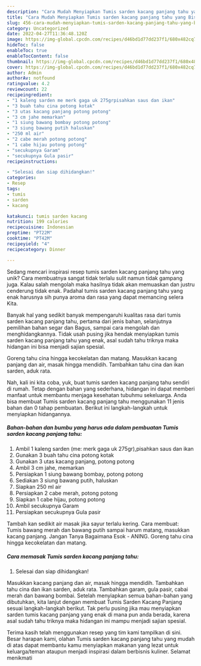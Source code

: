 ```yaml
---
description: "Cara Mudah Menyiapkan Tumis sarden kacang panjang tahu yang Bisa Manjain Lidah"
title: "Cara Mudah Menyiapkan Tumis sarden kacang panjang tahu yang Bisa Manjain Lidah"
slug: 456-cara-mudah-menyiapkan-tumis-sarden-kacang-panjang-tahu-yang-bisa-manjain-lidah
category: Uncategorized
date: 2022-04-27T11:36:48.120Z
image: https://img-global.cpcdn.com/recipes/d46bd1d77dd237f1/680x482cq70/tumis-sarden-kacang-panjang-tahu-foto-resep-utama.jpg
hideToc: false
enableToc: true
enableTocContent: false
thumbnail: https://img-global.cpcdn.com/recipes/d46bd1d77dd237f1/680x482cq70/tumis-sarden-kacang-panjang-tahu-foto-resep-utama.jpg
cover: https://img-global.cpcdn.com/recipes/d46bd1d77dd237f1/680x482cq70/tumis-sarden-kacang-panjang-tahu-foto-resep-utama.jpg
author: Admin
authorAv: notfound
ratingvalue: 4.2
reviewcount: 22
recipeingredient:
- "1 kaleng sarden me merk gaga uk 275grpisahkan saus dan ikan"
- "3 buah tahu cina potong kotak"
- "3 utas kacang panjang potong potong"
- "3 cm jahe memarkan"
- "1 siung bawang bombay potong potong"
- "3 siung bawang putih haluskan"
- "250 ml air"
- "2 cabe merah potong potong"
- "1 cabe hijau potong potong"
- "secukupnya Garam"
- "secukupnya Gula pasir"
recipeinstructions:

- "Selesai dan siap dihidangkan!"
categories:
- Resep
tags:
- tumis
- sarden
- kacang

katakunci: tumis sarden kacang 
nutrition: 199 calories
recipecuisine: Indonesian
preptime: "PT22M"
cooktime: "PT42M"
recipeyield: "4"
recipecategory: Dinner

---
```





Sedang mencari inspirasi resep tumis sarden kacang panjang tahu yang unik? Cara membuatnya sangat tidak terlalu sulit namun tidak gampang juga. Kalau salah mengolah maka hasilnya tidak akan memuaskan dan justru cenderung tidak enak. Padahal tumis sarden kacang panjang tahu yang enak harusnya sih punya aroma dan rasa yang dapat memancing selera Kita.





Banyak hal yang sedikit banyak mempengaruhi kualitas rasa dari tumis sarden kacang panjang tahu, pertama dari jenis bahan, selanjutnya pemilihan bahan segar dan Bagus, sampai cara mengolah dan menghidangkannya. Tidak usah pusing jika hendak menyiapkan tumis sarden kacang panjang tahu yang enak,      asal sudah tahu triknya maka hidangan ini bisa menjadi sajian spesial.














Goreng tahu cina hingga kecokelatan dan matang. Masukkan kacang panjang dan air, masak hingga mendidih. Tambahkan tahu cina dan ikan sarden, aduk rata.






Nah, kali ini kita coba, yuk, buat tumis sarden kacang panjang tahu sendiri di rumah. Tetap dengan bahan yang sederhana, hidangan ini dapat memberi manfaat untuk membantu menjaga kesehatan tubuhmu sekeluarga. Anda bisa membuat Tumis sarden kacang panjang tahu menggunakan 11 jenis bahan dan 0 tahap pembuatan. Berikut ini langkah-langkah untuk menyiapkan hidangannya.

<!--inarticleads1-->

##### Bahan-bahan dan bumbu yang harus ada dalam pembuatan Tumis sarden kacang panjang tahu:

1. Ambil 1 kaleng sarden (me: merk gaga uk 275gr),pisahkan saus dan ikan
1. Gunakan 3 buah tahu cina potong kotak
1. Gunakan 3 utas kacang panjang, potong potong
1. Ambil 3 cm jahe, memarkan
1. Persiapkan 1 siung bawang bombay, potong potong
1. Sediakan 3 siung bawang putih, haluskan
1. Siapkan 250 ml air
1. Persiapkan 2 cabe merah, potong potong
1. Siapkan 1 cabe hijau, potong potong
1. Ambil secukupnya Garam
1. Persiapkan secukupnya Gula pasir


Tambah kan sedikit air masak jika sayur terlalu kering. Cara membuat: Tumis bawang merah dan bawang putih sampai harum matang, masukkan kacang panjang. Jangan Tanya Bagaimana Esok - ANING. Goreng tahu cina hingga kecokelatan dan matang. 

<!--inarticleads2-->

##### Cara memasak Tumis sarden kacang panjang tahu:


1. Selesai dan siap dihidangkan!

Masukkan kacang panjang dan air, masak hingga mendidih. Tambahkan tahu cina dan ikan sarden, aduk rata. Tambahkan garam, gula pasir, cabai merah dan bawang bombai. Setelah menyiapkan semua bahan-bahan yang dibutuhkan, kita lanjut dengan membuat Tumis Sarden Kacang Panjang sesuai langkah-langkah berikut. Tak perlu pusing jika mau menyiapkan sarden tumis kacang panjang yang enak di mana pun anda berada, karena asal sudah tahu triknya maka hidangan ini mampu menjadi sajian spesial. 

Terima kasih telah menggunakan resep yang tim kami tampilkan di sini. Besar harapan kami, olahan Tumis sarden kacang panjang tahu yang mudah di atas dapat membantu kamu menyiapkan makanan yang lezat untuk keluarga/teman ataupun menjadi inspirasi dalam berbisnis kuliner. Selamat menikmati
